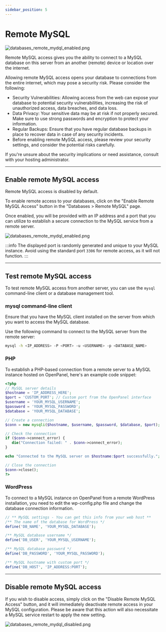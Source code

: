```yaml
---
sidebar_position: 5
---
```


# Remote MySQL

![databases_remote_mydql_enabled.png](/img/panel/v1/databases/databases_remote_mydql_disabled.png)

Remote MySQL access gives you the ability to connect to a MySQL database on this server from an another (remote) device or location over the internet.

Allowing remote MySQL access opens your database to connections from the entire internet, which may pose a security risk. Please consider the following:

- Security Vulnerabilities: Allowing access from the web can expose your database to potential security vulnerabilities, increasing the risk of unauthorized access, data breaches, and data loss.
- Data Privacy: Your sensitive data may be at risk if not properly secured. Make sure to use strong passwords and encryption to protect your information.
- Regular Backups: Ensure that you have regular database backups in place to recover data in case of any security incidents.
- Before enabling remote MySQL access, please review your security settings, and consider the potential risks carefully.

If you're unsure about the security implications or need assistance, consult with your hosting administrator.

---

## Enable remote MySQL access

Remote MySQL access is disabled by default.

To enable remote access to your databases, click on the "Enable Remote MySQL Access" button in the "Databases > Remote MySQL" page.

Once enabled, you will be provided with an IP address and a port that you can utilize to establish a secure connection to the MySQL service from a remote server.

![databases_remote_mydql_enabled.png](/img/panel/v1/databases/databases_remote_mydql_enabled.png)

:::info
The displayed port is randomly generated and unique to your MySQL instance. Avoid using the standard port `3306` for remote access, as it will not function.
:::

---

## Test remote MySQL access

To test remote MySQL access from another server, you can use the `mysql` command-line client or a database management tool.

### mysql command-line client

Ensure that you have the MySQL client installed on the server from which you want to access the MySQL database.

Use the following command to connect to the MySQL server from the remote server:
```bash
mysql -h <IP_ADDRESS> -P <PORT> -u <USERNAME> -p <DATABASE_NAME>
```

### PHP

To establish a PHP-based connection from a remote server to a MySQL instance hosted on OpenPanel, here's an example code snippet:

```php
<?php
// MySQL server details
$hostname = 'IP_ADDRESS_HERE';
$port = 'CUSTOM_PORT'; // Custom port from the OpenPanel interface
$username = 'YOUR_MYSQL_USERNAME';
$password = 'YOUR_MYSQL_PASSWORD';
$database = 'YOUR_MYSQL_DATABASE';

// Create a connection
$conn = new mysqli($hostname, $username, $password, $database, $port);

// Check the connection
if ($conn->connect_error) {
   die("Connection failed: " . $conn->connect_error);
}

echo "Connected to the MySQL server on $hostname:$port successfully.";

// Close the connection
$conn->close();
?>
```

### WordPress

To connect to a MySQL instance on OpenPanel from a remote WordPress installation, you need to edit the wp-config.php file and change the database connection information.

```php
// ** MySQL settings - You can get this info from your web host **
/** The name of the database for WordPress */
define('DB_NAME', 'YOUR_MYSQL_DATABASE');

/** MySQL database username */
define('DB_USER', 'YOUR_MYSQL_USERNAME');

/** MySQL database password */
define('DB_PASSWORD', 'YOUR_MYSQL_PASSWORD');

/** MySQL hostname with custom port */
define('DB_HOST', 'IP_ADDRESS:PORT');
```

---

## Disable remote MySQL access

If you wish to disable access, simply click on the "Disable Remote MySQL Access" button, and it will immediately deactivate remote access in your MySQL configuration. Please be aware that this action will also necessitate a MySQL service restart to apply the new setting.

![databases_remote_mydql_disabled.png](/img/panel/v1/databases/databases_remote_mydql_disabled.png)
